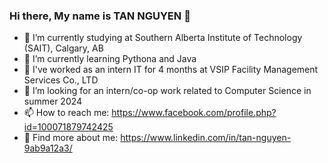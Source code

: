 ### Hi there, My name is TAN NGUYEN 👋
- 🔭 I’m currently studying at Southern Alberta Institute of Technology (SAIT), Calgary, AB
- 🌱 I’m currently learning Pythona and Java
- 👯 I've worked as an intern IT for 4 months at VSIP Facility Management Services Co., LTD
- 🤔 I’m looking for an intern/co-op work related to Computer Science in summer 2024
- 📫 How to reach me: https://www.facebook.com/profile.php?id=100071879742425
- 💬 Find more about me: https://www.linkedin.com/in/tan-nguyen-9ab9a12a3/

